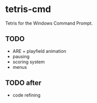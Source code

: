 # tetris-cmd
Tetris for the Windows Command Prompt.

## TODO
  * ARE + playfield animation
  * pausing
  * scoring system
  * menus

## TODO after
  * code refining
